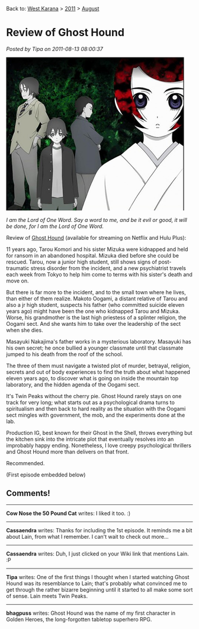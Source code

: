 Back to: [West Karana](/posts/westkarana.md) > [2011](/posts/2011/westkarana.md) > [August](./westkarana.md)
# Review of Ghost Hound

*Posted by Tipa on 2011-08-13 08:00:37*

![](../../../uploads/2011/08/ghosthoundf-480x413.jpg "Ghost Hound")

*I am the Lord of One Word. Say a word to me, and be it evil or good, it will be done, for I am the Lord of One Word.*

Review of [Ghost Hound](http://en.wikipedia.org/wiki/Ghost_Hound) (available for streaming on Netflix and Hulu Plus):

11 years ago, Tarou Komori and his sister Mizuka were kidnapped and held for ransom in an abandoned hospital. Mizuka died before she could be rescued. Tarou, now a junior high student, still shows signs of post-traumatic stress disorder from the incident, and a new psychiatrist travels each week from Tokyo to help him come to terms with his sister's death and move on.

But there is far more to the incident, and to the small town where he lives, than either of them realize. Makoto Oogami, a distant relative of Tarou and also a jr high student, suspects his father (who committed suicide eleven years ago) might have been the one who kidnapped Tarou and Mizuka. Worse, his grandmother is the last high priestess of a splinter religion, the Oogami sect. And she wants him to take over the leadership of the sect when she dies.

Masayuki Nakajima's father works in a mysterious laboratory. Masayuki has his own secret; he once bullied a younger classmate until that classmate jumped to his death from the roof of the school.

The three of them must navigate a twisted plot of murder, betrayal, religion, secrets and out of body experiences to find the truth about what happened eleven years ago, to discover what is going on inside the mountain top laboratory, and the hidden agenda of the Oogami sect.

It's Twin Peaks without the cherry pie. Ghost Hound rarely stays on one track for very long; what starts out as a psychological drama turns to spiritualism and then back to hard reality as the situation with the Oogami sect mingles with government, the mob, and the experiments done at the lab.

Production IG, best known for their Ghost in the Shell, throws everything but the kitchen sink into the intricate plot that eventually resolves into an improbably happy ending. Nonetheless, I love creepy psychological thrillers and Ghost Hound more than delivers on that front.

Recommended.

(First episode embedded below)



## Comments!

---

**Cow Nose the 50 Pound Cat** writes: I liked it too. :)

---

**Cassaendra** writes: Thanks for including the 1st episode. It reminds me a bit about Lain, from what I remember. I can't wait to check out more...

---

**Cassaendra** writes: Duh, I just clicked on your Wiki link that mentions Lain. :P

---

**Tipa** writes: One of the first things I thought when I started watching Ghost Hound was its resemblance to Lain; that's probably what convinced me to get through the rather bizarre beginning until it started to all make some sort of sense. Lain meets Twin Peaks.

---

**bhagpuss** writes: Ghost Hound was the name of my first character in Golden Heroes, the long-forgotten tabletop superhero RPG.

